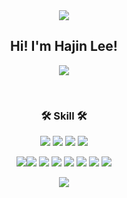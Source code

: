 <div align="center">
<img src="https://capsule-render.vercel.app/api?type=waving&color=BDBDC8&height=150&section=header" />

## Hi! I'm Hajin Lee!
<a href="https://blog.naver.com/glgkwls1" target="_blank"><img src="https://img.shields.io/badge/BLOG-B8F3B8?style=flat-square&logo=Naver&logoColor=white"/></a>

</br>


### 🛠 Skill 🛠 
<img src="https://img.shields.io/badge/-Kotlin-0095D5?style=flat-square&logo=Kotlin&logoColor=white"/></a>
<img src="https://img.shields.io/badge/-Firebase-yellow?style=flat-square&logo=Firebase&logoColor=white"/></a>
<img src="https://img.shields.io/badge/KOTLIN-007396?style=flat-square&logo=kotlin&logoColor=white">
<img src="https://img.shields.io/badge/-Android-success?style=flat-square&logo=Android&logoColor=white"/>

<img src="https://img.shields.io/badge/Spring Boot-6DB33F?style=flat-square&logo=Spring Boot&logoColor=white"/><img src="https://img.shields.io/badge/Java-0769AD?style=flat-square&logo=Java&logoColor=white"/>
<img src="https://img.shields.io/badge/MariaDB-1F305F?style=for-flat-square&logo=MariaDB&logoColor=white"/>
<img src="https://img.shields.io/badge/JPA-59666C?style=flat-square&logo=Hibernate&logoColor=white">
<img src="https://img.shields.io/badge/mybatis-4479A1?style=flat-square&logo=mybatis&logoColor=white">
<img src="https://img.shields.io/badge/IntelliJ-000000?style=flat-square&logo=IntelliJ IDEA&logoColor=white"/>
<img src="https://img.shields.io/badge/Visual Studio Code-007ACC?style=flat-square&logo=Visual Studio Code&logoColor=white"/>
<img src="https://img.shields.io/badge/-Pyton-3776AB?style=flat-square&logo=Python&logoColor=white"/>


<img src="https://capsule-render.vercel.app/api?type=waving&color=BDBDC8&height=150&section=footer" />
</div>
